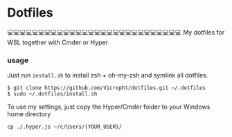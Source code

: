 # Dotfiles
💻💻💻💻💻💻💻💻💻💻💻💻💻💻💻💻💻💻💻💻💻💻💻💻💻💻💻💻
My dotfiles for WSL together with Cmder or Hyper 

### usage
Just run `install.sh` to install zsh + oh-my-zsh and symlink all dotfiles.

```
$ git clone https://github.com/Vicropht/dotfiles.git ~/.dotfiles
$ sudo ~/.dotfiles/install.sh
```

To use my settings, just copy the Hyper/Cmder folder to your Windows home directory

```
cp ./.hyper.js ~/c/Users/{YOUR_USER}/
```
